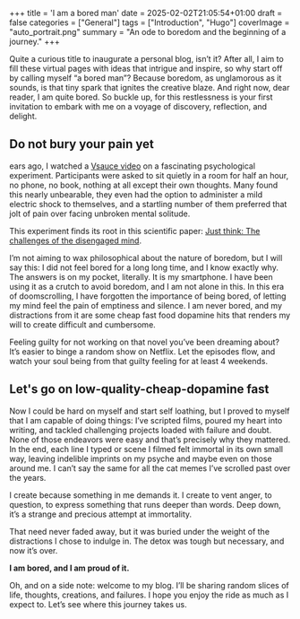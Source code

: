 +++
title = 'I am a bored man'
date = 2025-02-02T21:05:54+01:00
draft = false
categories = ["General"]
tags = ["Introduction", "Hugo"]
coverImage = "auto_portrait.png"
summary = "An ode to boredom and the beginning of a journey."
+++

Quite a curious title to inaugurate a personal blog, isn’t it? After all, I aim to fill these virtual pages with ideas that intrigue and inspire, so why start off by calling myself “a bored man”? Because boredom, as unglamorous as it sounds, is that tiny spark that ignites the creative blaze. And right now, dear reader, I am quite bored. So buckle up, for this restlessness is your first invitation to embark with me on a voyage of discovery, reflection, and delight.

## Do not bury your pain yet
ears ago, I watched a [Vsauce video](https://www.youtube.com/watch?v=iqKdEhx-dD4) on a fascinating psychological experiment. Participants were asked to sit quietly in a room for half an hour, no phone, no book, nothing at all except their own thoughts. Many found this nearly unbearable, they even had the option to administer a mild electric shock to themselves, and a startling number of them preferred that jolt of pain over facing unbroken mental solitude.

This experiment finds its root in this scientific paper: [Just think: The challenges of the disengaged mind](https://pmc.ncbi.nlm.nih.gov/articles/PMC4330241/).

I’m not aiming to wax philosophical about the nature of boredom, but I will say this: I did not feel bored for a long long time, and I know exactly why. The answers is on my pocket, literally. It is my smartphone. I have been using it as a crutch to avoid boredom, and I am not alone in this. In this era of doomscrolling, I have forgotten the importance of being bored, of letting my mind feel the pain of emptiness and silence. I am never bored, and my distractions from it are some cheap fast food dopamine hits that renders my will to create difficult and cumbersome.

Feeling guilty for not working on that novel you’ve been dreaming about? It’s easier to binge a random show on Netflix. Let the episodes flow, and watch your soul being from that guilty feeling for at least 4 weekends.

## Let's go on low-quality-cheap-dopamine fast

Now I could be hard on myself and start self loathing, but I proved to myself that I am capable of doing things:  I’ve scripted films, poured my heart into writing, and tackled challenging projects loaded with failure and doubt. None of those endeavors were easy and that’s precisely why they mattered. In the end, each line I typed or scene I filmed felt immortal in its own small way, leaving indelible imprints on my psyche and maybe even on those around me. I can’t say the same for all the cat memes I’ve scrolled past over the years.

I create because something in me demands it. I create to vent anger, to question, to express something that runs deeper than words. Deep down, it’s a strange and precious attempt at immortality.

That need never faded away, but it was buried under the weight of the distractions I chose to indulge in. The detox was tough but necessary, and now it’s over.

**I am bored, and I am proud of it.**


Oh, and on a side note: welcome to my blog. I’ll be sharing random slices of life, thoughts, creations, and failures. I hope you enjoy the ride as much as I expect to. Let’s see where this journey takes us.